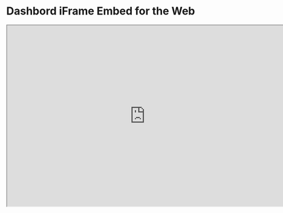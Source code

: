 Dashbord iFrame Embed for the Web 
=================================

<iframe src="https://www.arcgis.com/apps/opsdashboard/index.html#/bda7594740fd40299423467b48e9ecf6" width="730" height="480"></iframe>
